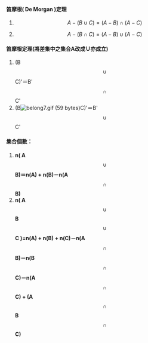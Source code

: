 #### 笛摩根\( De Morgan \)定理

1. $$A-(B\cup C)=(A-B)\cap (A-C)$$

2. $$A-(B\cap C)=(A-B)\cup (A-C)$$

#### 笛摩根定理\(將差集中之集合A改成Ｕ亦成立\)

1. \(B$$\cup$$C\)'＝B'$$\cap$$C'      
2. \(B![](https://market.cloud.edu.tw/content/senior/math/tn_t2/math_net/NUBCC/Course/chp1-1/belong7.gif "belong7.gif \(59 bytes\)")C\)'＝B'$$\cup$$C'

#### 集合個數：

1. **n\( A**$$\cup$$**B\)＝n\(A\) + n\(B\)－n\(A**$$\cap$$**B\)**
2. **n\( A**$$\cup$$**B**$$\cup$$**C \)=n\(A\) + n\(B\) + n\(C\)－n\(A**$$\cap$$**B\)－n\(B**$$\cap$$**C\)－n\(A**$$\cap$$**C\) + \(A**$$\cap$$**B**$$\cap$$**C\)**



